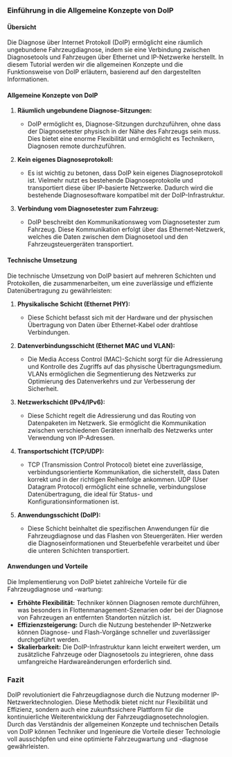 ### Einführung in die Allgemeine Konzepte von DoIP

#### Übersicht

Die Diagnose über Internet Protokoll (DoIP) ermöglicht eine räumlich ungebundene Fahrzeugdiagnose, indem sie eine Verbindung zwischen Diagnosetools und Fahrzeugen über Ethernet und IP-Netzwerke herstellt. In diesem Tutorial werden wir die allgemeinen Konzepte und die Funktionsweise von DoIP erläutern, basierend auf den dargestellten Informationen.

#### Allgemeine Konzepte von DoIP

1. **Räumlich ungebundene Diagnose-Sitzungen:**

   - DoIP ermöglicht es, Diagnose-Sitzungen durchzuführen, ohne dass der Diagnosetester physisch in der Nähe des Fahrzeugs sein muss. Dies bietet eine enorme Flexibilität und ermöglicht es Technikern, Diagnosen remote durchzuführen.
2. **Kein eigenes Diagnoseprotokoll:**

   - Es ist wichtig zu betonen, dass DoIP kein eigenes Diagnoseprotokoll ist. Vielmehr nutzt es bestehende Diagnoseprotokolle und transportiert diese über IP-basierte Netzwerke. Dadurch wird die bestehende Diagnosesoftware kompatibel mit der DoIP-Infrastruktur.
3. **Verbindung vom Diagnosetester zum Fahrzeug:**

   - DoIP beschreibt den Kommunikationsweg vom Diagnosetester zum Fahrzeug. Diese Kommunikation erfolgt über das Ethernet-Netzwerk, welches die Daten zwischen dem Diagnosetool und den Fahrzeugsteuergeräten transportiert.

#### Technische Umsetzung

Die technische Umsetzung von DoIP basiert auf mehreren Schichten und Protokollen, die zusammenarbeiten, um eine zuverlässige und effiziente Datenübertragung zu gewährleisten:

1. **Physikalische Schicht (Ethernet PHY):**

   - Diese Schicht befasst sich mit der Hardware und der physischen Übertragung von Daten über Ethernet-Kabel oder drahtlose Verbindungen.
2. **Datenverbindungsschicht (Ethernet MAC und VLAN):**

   - Die Media Access Control (MAC)-Schicht sorgt für die Adressierung und Kontrolle des Zugriffs auf das physische Übertragungsmedium. VLANs ermöglichen die Segmentierung des Netzwerks zur Optimierung des Datenverkehrs und zur Verbesserung der Sicherheit.
3. **Netzwerkschicht (IPv4/IPv6):**

   - Diese Schicht regelt die Adressierung und das Routing von Datenpaketen im Netzwerk. Sie ermöglicht die Kommunikation zwischen verschiedenen Geräten innerhalb des Netzwerks unter Verwendung von IP-Adressen.
4. **Transportschicht (TCP/UDP):**

   - TCP (Transmission Control Protocol) bietet eine zuverlässige, verbindungsorientierte Kommunikation, die sicherstellt, dass Daten korrekt und in der richtigen Reihenfolge ankommen. UDP (User Datagram Protocol) ermöglicht eine schnelle, verbindungslose Datenübertragung, die ideal für Status- und Konfigurationsinformationen ist.
5. **Anwendungsschicht (DoIP):**

   - Diese Schicht beinhaltet die spezifischen Anwendungen für die Fahrzeugdiagnose und das Flashen von Steuergeräten. Hier werden die Diagnoseinformationen und Steuerbefehle verarbeitet und über die unteren Schichten transportiert.

#### Anwendungen und Vorteile

Die Implementierung von DoIP bietet zahlreiche Vorteile für die Fahrzeugdiagnose und -wartung:

- **Erhöhte Flexibilität:** Techniker können Diagnosen remote durchführen, was besonders in Flottenmanagement-Szenarien oder bei der Diagnose von Fahrzeugen an entfernten Standorten nützlich ist.
- **Effizienzsteigerung:** Durch die Nutzung bestehender IP-Netzwerke können Diagnose- und Flash-Vorgänge schneller und zuverlässiger durchgeführt werden.
- **Skalierbarkeit:** Die DoIP-Infrastruktur kann leicht erweitert werden, um zusätzliche Fahrzeuge oder Diagnosetools zu integrieren, ohne dass umfangreiche Hardwareänderungen erforderlich sind.

### Fazit

DoIP revolutioniert die Fahrzeugdiagnose durch die Nutzung moderner IP-Netzwerktechnologien. Diese Methodik bietet nicht nur Flexibilität und Effizienz, sondern auch eine zukunftssichere Plattform für die kontinuierliche Weiterentwicklung der Fahrzeugdiagnosetechnologien. Durch das Verständnis der allgemeinen Konzepte und technischen Details von DoIP können Techniker und Ingenieure die Vorteile dieser Technologie voll ausschöpfen und eine optimierte Fahrzeugwartung und -diagnose gewährleisten.
